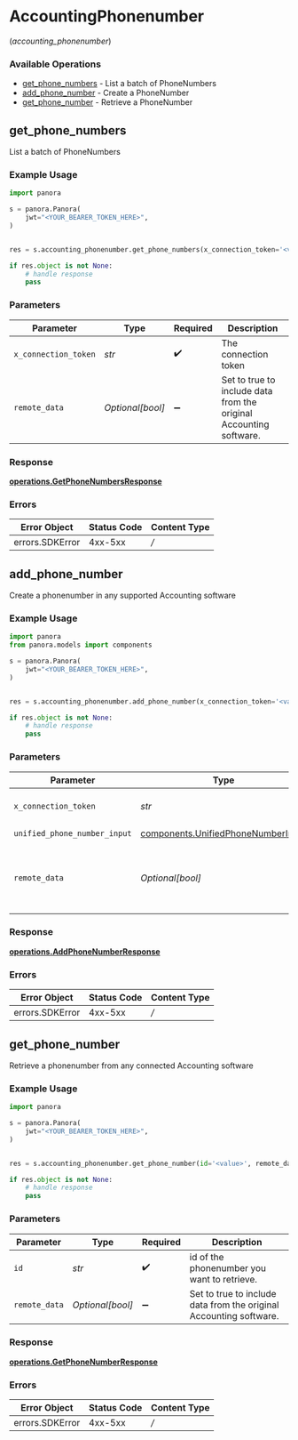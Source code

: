 # AccountingPhonenumber
(*accounting_phonenumber*)

### Available Operations

* [get_phone_numbers](#get_phone_numbers) - List a batch of PhoneNumbers
* [add_phone_number](#add_phone_number) - Create a PhoneNumber
* [get_phone_number](#get_phone_number) - Retrieve a PhoneNumber

## get_phone_numbers

List a batch of PhoneNumbers

### Example Usage

```python
import panora

s = panora.Panora(
    jwt="<YOUR_BEARER_TOKEN_HERE>",
)


res = s.accounting_phonenumber.get_phone_numbers(x_connection_token='<value>', remote_data=False)

if res.object is not None:
    # handle response
    pass

```

### Parameters

| Parameter                                                          | Type                                                               | Required                                                           | Description                                                        |
| ------------------------------------------------------------------ | ------------------------------------------------------------------ | ------------------------------------------------------------------ | ------------------------------------------------------------------ |
| `x_connection_token`                                               | *str*                                                              | :heavy_check_mark:                                                 | The connection token                                               |
| `remote_data`                                                      | *Optional[bool]*                                                   | :heavy_minus_sign:                                                 | Set to true to include data from the original Accounting software. |


### Response

**[operations.GetPhoneNumbersResponse](../../models/operations/getphonenumbersresponse.md)**
### Errors

| Error Object    | Status Code     | Content Type    |
| --------------- | --------------- | --------------- |
| errors.SDKError | 4xx-5xx         | */*             |

## add_phone_number

Create a phonenumber in any supported Accounting software

### Example Usage

```python
import panora
from panora.models import components

s = panora.Panora(
    jwt="<YOUR_BEARER_TOKEN_HERE>",
)


res = s.accounting_phonenumber.add_phone_number(x_connection_token='<value>', unified_phone_number_input=components.UnifiedPhoneNumberInput(), remote_data=False)

if res.object is not None:
    # handle response
    pass

```

### Parameters

| Parameter                                                                                | Type                                                                                     | Required                                                                                 | Description                                                                              |
| ---------------------------------------------------------------------------------------- | ---------------------------------------------------------------------------------------- | ---------------------------------------------------------------------------------------- | ---------------------------------------------------------------------------------------- |
| `x_connection_token`                                                                     | *str*                                                                                    | :heavy_check_mark:                                                                       | The connection token                                                                     |
| `unified_phone_number_input`                                                             | [components.UnifiedPhoneNumberInput](../../models/components/unifiedphonenumberinput.md) | :heavy_check_mark:                                                                       | N/A                                                                                      |
| `remote_data`                                                                            | *Optional[bool]*                                                                         | :heavy_minus_sign:                                                                       | Set to true to include data from the original Accounting software.                       |


### Response

**[operations.AddPhoneNumberResponse](../../models/operations/addphonenumberresponse.md)**
### Errors

| Error Object    | Status Code     | Content Type    |
| --------------- | --------------- | --------------- |
| errors.SDKError | 4xx-5xx         | */*             |

## get_phone_number

Retrieve a phonenumber from any connected Accounting software

### Example Usage

```python
import panora

s = panora.Panora(
    jwt="<YOUR_BEARER_TOKEN_HERE>",
)


res = s.accounting_phonenumber.get_phone_number(id='<value>', remote_data=False)

if res.object is not None:
    # handle response
    pass

```

### Parameters

| Parameter                                                          | Type                                                               | Required                                                           | Description                                                        |
| ------------------------------------------------------------------ | ------------------------------------------------------------------ | ------------------------------------------------------------------ | ------------------------------------------------------------------ |
| `id`                                                               | *str*                                                              | :heavy_check_mark:                                                 | id of the phonenumber you want to retrieve.                        |
| `remote_data`                                                      | *Optional[bool]*                                                   | :heavy_minus_sign:                                                 | Set to true to include data from the original Accounting software. |


### Response

**[operations.GetPhoneNumberResponse](../../models/operations/getphonenumberresponse.md)**
### Errors

| Error Object    | Status Code     | Content Type    |
| --------------- | --------------- | --------------- |
| errors.SDKError | 4xx-5xx         | */*             |
